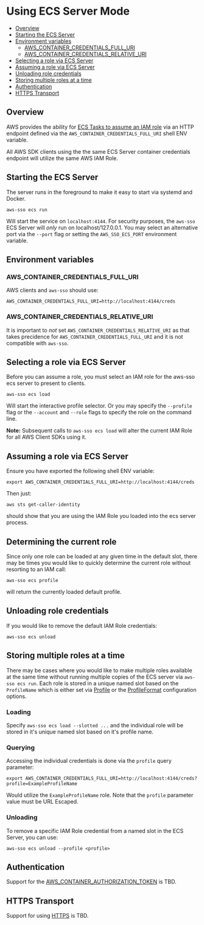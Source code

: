 # Using ECS Server Mode

 * [Overview](#overview)
 * [Starting the ECS Server](#starting-the-ecs-server)
 * [Environment variables](#environment-variables)
   * [AWS\_CONTAINER\_CREDENTIALS\_FULL\_URI](#aws-container-credentials-full-uri)
   * [AWS\_CONTAINER\_CREDENTIALS\_RELATIVE\_URI](#aws-container-credentials-relative-uri)
 * [Selecting a role via ECS Server](#selecting-a-role-via-ecs-server)
 * [Assuming a role via ECS Server](#assuming-a-role-via-ecs-server)
 * [Unloading role credentials](#unloading-role-credentials)
 * [Storing multiple roles at a time](#storing-multiple-roles-at-a-time)
 * [Authentication](#authentication)
 * [HTTPS Transport](#https-transport)

## Overview

AWS provides the ability for [ECS Tasks to assume an IAM role](
https://docs.aws.amazon.com/AmazonECS/latest/developerguide/task-iam-roles.html)
via an HTTP endpoint defined via the `AWS_CONTAINER_CREDENTIALS_FULL_URI` shell ENV variable.

All AWS SDK clients using the the same ECS Server container credentials endpoint
will utilize the same AWS IAM Role.

## Starting the ECS Server

The server runs in the foreground to make it easy to start via systemd and Docker.

`aws-sso ecs run`

Will start the service on `localhost:4144`.   For security purposes, the `aws-sso` ECS Server
will _only_ run on localhost/127.0.0.1.  You may select an alternative port via the `--port` flag
or setting the `AWS_SSO_ECS_PORT` environment variable.

## Environment variables

### AWS\_CONTAINER\_CREDENTIALS\_FULL\_URI

AWS clients and `aws-sso` should use:

`AWS_CONTAINER_CREDENTIALS_FULL_URI=http://localhost:4144/creds`

### AWS\_CONTAINER\_CREDENTIALS\_RELATIVE\_URI

It is important to _not_ set `AWS_CONTAINER_CREDENTIALS_RELATIVE_URI`
as that takes precidence for `AWS_CONTAINER_CREDENTIALS_FULL_URI` and it is not compatible
with `aws-sso`.

## Selecting a role via ECS Server

Before you can assume a role, you must select an IAM role for the aws-sso ecs
server to present to clients.

`aws-sso ecs load`

Will start the interactive profile selector.  Or you may specify the `--profile` flag or the
`--account` and `--role` flags to specify the role on the command line.

**Note:** Subsequent calls to `aws-sso ecs load` will alter the current IAM Role
for all AWS Client SDKs using it.

## Assuming a role via ECS Server

Ensure you have exported the following shell ENV variable:

`export AWS_CONTAINER_CREDENTIALS_FULL_URI=http://localhost:4144/creds`

Then just:

`aws sts get-caller-identity`

should show that you are using the IAM Role you loaded into the ecs server process.

## Determining the current role

Since only one role can be loaded at any given time in the default slot, there may be times
you would like to quickly determine the current role without resorting to an IAM call:

`aws-sso ecs profile`

will return the currently loaded default profile.

## Unloading role credentials

If you would like to remove the default IAM Role credentials:

`aws-sso ecs unload`

## Storing multiple roles at a time

There may be cases where you would like to make multiple roles available at the same time without
running multiple copies of the ECS server via `aws-sso ecs run`.  Each role is stored in a unique
named slot based on the `ProfileName` which is either set via [Profile](config.md#Profile) or the
[ProfileFormat](config.md#ProfileFormat) configuration options.

### Loading

Specify `aws-sso ecs load --slotted ...` and the individual role will be stored in
it's unique named slot based on it's profile name.

### Querying

Accessing the individual credentials is done via the `profile` query parameter:

`export AWS_CONTAINER_CREDENTIALS_FULL_URI=http://localhost:4144/creds?profile=ExampleProfileName`

Would utilize the `ExampleProfileName` role.  Note that the `profile` parameter value must be URL Escaped.

### Unloading

To remove a specific IAM Role credential from a named slot in the ECS Server, you can use:

`aws-sso ecs unload --profile <profile>`

## Authentication

Support for the [AWS\_CONTAINER\_AUTHORIZATION\_TOKEN](https://github.com/synfinatic/aws-sso-cli/issues/516) is TBD.

## HTTPS Transport

Support for using [HTTPS](https://github.com/synfinatic/aws-sso-cli/issues/518) is TBD.

